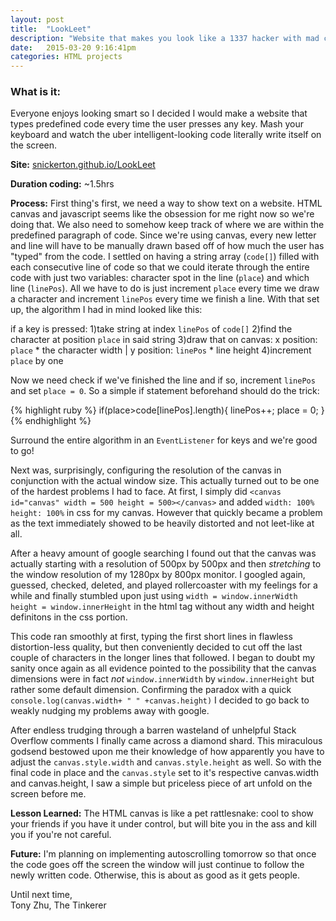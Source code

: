 ```yaml
---
layout: post
title:  "LookLeet"
description: "Website that makes you look like a 1337 hacker with mad coding skillz"
date:   2015-03-20 9:16:41pm
categories: HTML projects
---
```

<h3><b>What is it:</b></h3> Everyone enjoys looking smart so I decided I would make a website that types predefined code every time the user presses any key. Mash your keyboard and watch the uber intelligent-looking code literally write itself on the screen. 

<b>Site:</b> [snickerton.github.io/LookLeet][LookLeet] 

<b>Duration coding:</b> ~1.5hrs

<b>Process:</b> 
First thing's first, we need a way to show text on a website. HTML canvas and javascript seems like the obsession for me right now so we're doing that. We also need to somehow keep track of where we are within the predefined paragraph of code. Since we're using canvas, every new letter and line will have to be manually drawn based off of how much the user has "typed" from the code. I settled on having a string array (`code[]`) filled with each consecutive line of code so that we could iterate through the entire code with just two variables: character spot in the line (`place`) and which line (`linePos`). All we have to do is just increment `place` every time we draw a character and increment `linePos` every time we finish a line. With that set up, the algorithm I had in mind looked like this:

if a key is pressed:
1)take string at index `linePos` of `code[]`
2)find the character at position `place` in said string
3)draw that on canvas: x position: `place` * the character width | y position: `linePos` * line height
4)increment `place` by one

Now we need check if we've finished the line and if so, increment `linePos` and set `place = 0`. So a simple if statement beforehand should do the trick:

{% highlight ruby %}
 if(place>code[linePos].length){
            linePos++;
            place = 0;
 }
{% endhighlight %}

Surround the entire algorithm in an `EventListener` for keys and we're good to go! 

Next was, surprisingly, configuring the resolution of the canvas in conjunction with the actual window size. This actually turned out to be one of the hardest problems I had to face. At first, I simply did `<canvas id="canvas" width = 500 height = 500></canvas>` and added `width: 100% height: 100%` in css for my canvas. However that quickly became a problem as the text immediately showed to be heavily distorted and not leet-like at all. 

After a heavy amount of google searching I found out that the canvas was actually starting with a resolution of 500px by 500px and then <i>stretching</i> to the window resolution of my 1280px by 800px monitor. I googled again, guessed, checked, deleted, and played rollercoaster with my feelings for a while and finally stumbled upon just using `width = window.innerWidth height = window.innerHeight` in the html tag without any width and height definitons in the css portion. 

This code ran smoothly at first, typing the first short lines in flawless distortion-less quality, but then conveniently decided to cut off the last couple of characters in the longer lines that followed. I began to doubt my sanity once again as all evidence pointed to the possibility that the canvas dimensions were in fact <i>not</i> `window.innerWidth` by `window.innerHeight` but rather some default dimension. Confirming the paradox with a quick `console.log(canvas.width+ " " +canvas.height)` I decided to go back to weakly nudging my problems away with google.

After endless trudging through a barren wasteland of unhelpful Stack Overflow comments I finally came across a diamond shard. This miraculous godsend bestowed upon me their knowledge of how apparently you have to adjust the `canvas.style.width` and `canvas.style.height` as well. So with the final code in place and the `canvas.style` set to it's respective canvas.width and canvas.height, I saw a simple but priceless piece of art unfold on the screen before me.

<b>Lesson Learned:</b>
The HTML canvas is like a pet rattlesnake: cool to show your friends if you have it under control, but will bite you in the ass and kill you if you're not careful.

<b>Future:</b> I'm planning on implementing autoscrolling tomorrow so that once the code goes off the screen the window will just continue to follow the newly written code. Otherwise, this is about as good as it gets people.

Until next time,<br>
Tony Zhu, The Tinkerer

[LookLeet]:    http://snickerton.github.io/LookLeet/


